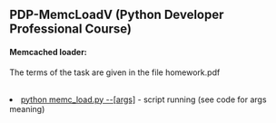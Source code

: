 ## PDP-MemcLoadV (Python Developer Professional Course)

#### Memcached loader:
The terms of the task are given in the file homework.pdf
<br></br>

<li><u>python memc_load.py --[args]</u>  - script running (see code for args meaning)</li> 

